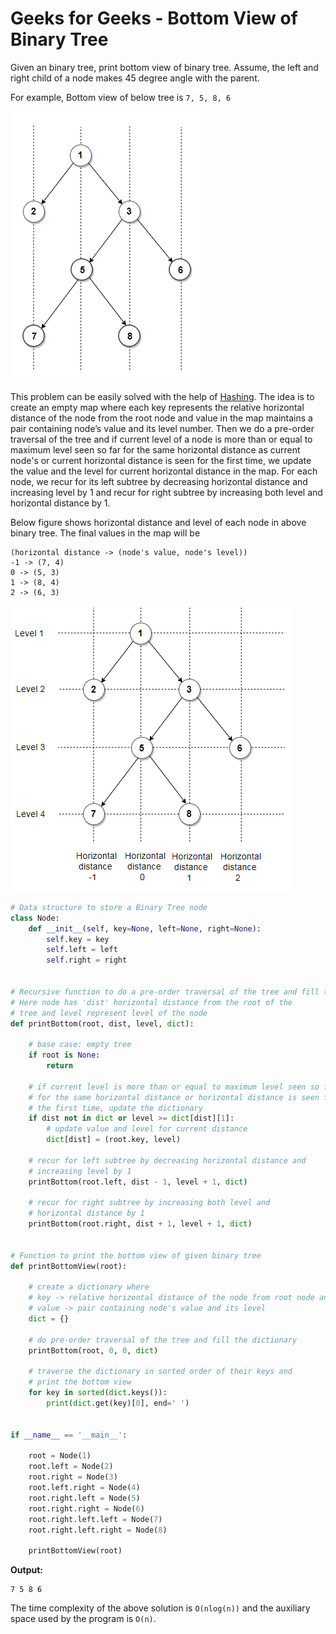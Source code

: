 # Geeks for Geeks - Bottom View of Binary Tree

Given an binary tree, print bottom view of binary tree. Assume, the left and right child of a node makes 45 degree angle with the parent.

For example, Bottom view of below tree is `7, 5, 8, 6`

![Image_2](Image_2.PNG)

This problem can be easily solved with the help of [Hashing](https://www.techiedelight.com/hashing-in-data-structure/). 
The idea is to create an empty map where each key represents the relative horizontal distance of the node 
from the root node and value in the map maintains a pair containing node&#8217;s value and its level number. 
Then we do a pre-order traversal of the tree and if current level of a node is more than 
or equal to maximum level seen so far for the same horizontal distance as current node's 
or current horizontal distance is seen for the first time, we update the value and the level 
for current horizontal distance in the map. For each node, we recur for its left subtree 
by decreasing horizontal distance and increasing level by 1 and recur for right subtree 
by increasing both level and horizontal distance by 1.

Below figure shows horizontal distance and level of each node in above binary tree. The final values in the map will be

```
(horizontal distance -> (node's value, node's level))
-1 -> (7, 4)
0 -> (5, 3)
1 -> (8, 4)
2 -> (6, 3)
```

![Image_3](Image_3.PNG)

```python
# Data structure to store a Binary Tree node
class Node:
    def __init__(self, key=None, left=None, right=None):
        self.key = key
        self.left = left
        self.right = right
 
 
# Recursive function to do a pre-order traversal of the tree and fill the dictionary
# Here node has 'dist' horizontal distance from the root of the
# tree and level represent level of the node
def printBottom(root, dist, level, dict):
 
    # base case: empty tree
    if root is None:
        return
 
    # if current level is more than or equal to maximum level seen so far
    # for the same horizontal distance or horizontal distance is seen for
    # the first time, update the dictionary
    if dist not in dict or level >= dict[dist][1]:
        # update value and level for current distance
        dict[dist] = (root.key, level)
 
    # recur for left subtree by decreasing horizontal distance and
    # increasing level by 1
    printBottom(root.left, dist - 1, level + 1, dict)
 
    # recur for right subtree by increasing both level and
    # horizontal distance by 1
    printBottom(root.right, dist + 1, level + 1, dict)
 
 
# Function to print the bottom view of given binary tree
def printBottomView(root):
 
    # create a dictionary where
    # key -> relative horizontal distance of the node from root node and
    # value -> pair containing node's value and its level
    dict = {}
 
    # do pre-order traversal of the tree and fill the dictionary
    printBottom(root, 0, 0, dict)
 
    # traverse the dictionary in sorted order of their keys and
    # print the bottom view
    for key in sorted(dict.keys()):
        print(dict.get(key)[0], end=' ')
 
 
if __name__ == '__main__':
 
    root = Node(1)
    root.left = Node(2)
    root.right = Node(3)
    root.left.right = Node(4)
    root.right.left = Node(5)
    root.right.right = Node(6)
    root.right.left.left = Node(7)
    root.right.left.right = Node(8)
 
    printBottomView(root)
```
**Output:**
```
7 5 8 6
```

The time complexity of the above solution is `O(nlog(n))` and the
auxiliary space used by the program is `O(n)`.
